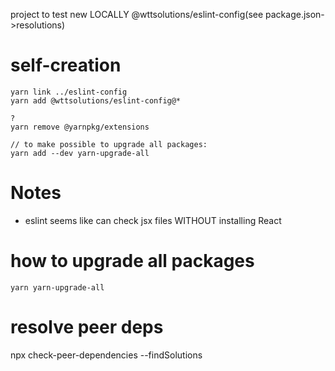 project to test new LOCALLY @wttsolutions/eslint-config(see package.json->resolutions)



# self-creation

```
yarn link ../eslint-config
yarn add @wttsolutions/eslint-config@*

?
yarn remove @yarnpkg/extensions

// to make possible to upgrade all packages:
yarn add --dev yarn-upgrade-all

```

# Notes
- eslint seems like can check jsx files WITHOUT installing React


# how to upgrade all packages
```
yarn yarn-upgrade-all
```

# resolve peer deps

npx check-peer-dependencies --findSolutions
